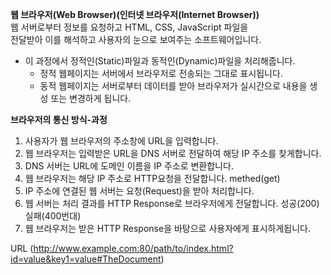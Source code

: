 <strong>웹 브라우저(Web Browser)(인터넷 브라우저(Internet Browser))</strong> <br>
웹 서버로부터 정보를 요청하고 HTML, CSS, JavaScript 파일을  <br>
전달받아 이를 해석하고 사용자의 눈으로 보여주는 소프트웨어입니다.
- 이 과정에서 정적인(Static)파일과 동적인(Dynamic)파일을 처리해줍니다.
    - 정적 웹페이지는 서버에서 브라우저로 전송되는 그대로 표시됩니다.
    - 동적 웹페이지는 서버로부터 데이터를 받아 브라우저가 실시간으로 내용을 생성 또는 변경하게 됩니다.

<strong>브라우저의 통신 방식-과정</strong>
1. 사용자가 웹 브라우저의 주소창에 URL을 입력합니다.
2. 웹 브라우저는 입력받은 URL을 DNS 서버로 전달하여 해당 IP 주소를 찾게합니다.
3. DNS 서버는 URL에 도메인 이름을 IP 주소로 변환합니다.
4. 웹 브라우저는 해당 IP 주소로 HTTP요청을 전달합니다. methed(get)
5. IP 주소에 연결된 웹 서버는 요청(Request)을 받아 처리합니다.
6. 웹 서버는 처리 결과를 HTTP Response로 브라우저에게 전달합니다. 성공(200) 실패(400번대)
7. 웹 브라우저는 받은 HTTP Response을 바탕으로 사용자에게 표시하게됩니다.

URL (http://www.example.com:80/path/to/index.html?id=value&key1=value#TheDocument)
